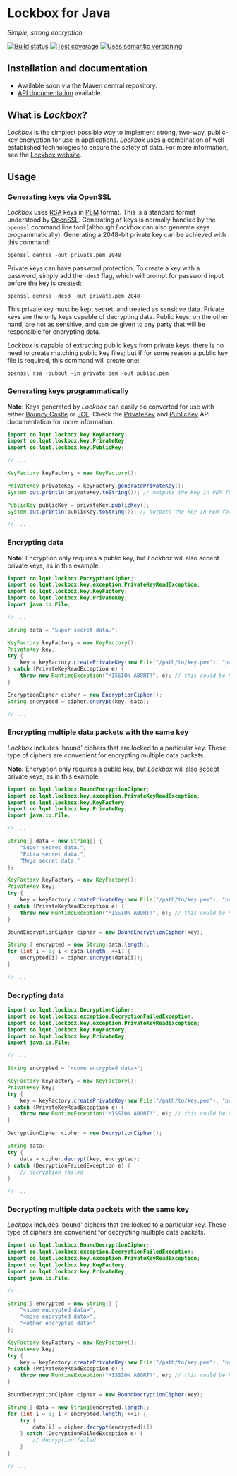 # Lockbox for Java

*Simple, strong encryption.*

[![Build status]][Latest build]
[![Test coverage]][Test coverage report]
[![Uses semantic versioning]][SemVer]

## Installation and documentation

* Available soon via the Maven central repository.
* [API documentation] available.

## What is *Lockbox*?

*Lockbox* is the simplest possible way to implement strong, two-way, public-key
encryption for use in applications. *Lockbox* uses a combination of
well-established technologies to ensure the safety of data. For more
information, see the [Lockbox website].

## Usage

### Generating keys via OpenSSL

*Lockbox* uses [RSA] keys in [PEM] format. This is a standard format understood
by [OpenSSL]. Generating of keys is normally handled by the `openssl` command
line tool (although *Lockbox* can also generate keys programmatically).
Generating a 2048-bit private key can be achieved with this command:

    openssl genrsa -out private.pem 2048

Private keys can have password protection. To create a key with a password,
simply add the `-des3` flag, which will prompt for password input before the key
is created:

    openssl genrsa -des3 -out private.pem 2048

This private key must be kept secret, and treated as sensitive data. Private
keys are the only keys capable of decrypting data. Public keys, on the other
hand, are not as sensitive, and can be given to any party that will be
responsible for encrypting data.

*Lockbox* is capable of extracting public keys from private keys, there is no
need to create matching public key files; but if for some reason a public key
file is required, this command will create one:

    openssl rsa -pubout -in private.pem -out public.pem

### Generating keys programmatically

**Note:** Keys generated by *Lockbox* can easily be converted for use with
either [Bouncy Castle] or [JCE]. Check the [PrivateKey] and [PublicKey] API
documentation for more information.

```java
import co.lqnt.lockbox.key.KeyFactory;
import co.lqnt.lockbox.key.PrivateKey;
import co.lqnt.lockbox.key.PublicKey;

// ...

KeyFactory keyFactory = new KeyFactory();

PrivateKey privateKey = keyFactory.generatePrivateKey();
System.out.println(privateKey.toString()); // outputs the key in PEM format

PublicKey publicKey = privateKey.publicKey();
System.out.println(publicKey.toString()); // outputs the key in PEM format

// ...
```

### Encrypting data

**Note:** Encryption only requires a public key, but *Lockbox* will also accept
private keys, as in this example.

```java
import co.lqnt.lockbox.EncryptionCipher;
import co.lqnt.lockbox.key.exception.PrivateKeyReadException;
import co.lqnt.lockbox.key.KeyFactory;
import co.lqnt.lockbox.key.PrivateKey;
import java.io.File;

// ...

String data = "Super secret data.";

KeyFactory keyFactory = new KeyFactory();
PrivateKey key;
try {
    key = keyFactory.createPrivateKey(new File("/path/to/key.pem"), "password");
} catch (PrivateKeyReadException e) {
    throw new RuntimeException("MISSION ABORT!", e); // this could be handled much better...
}

EncryptionCipher cipher = new EncryptionCipher();
String encrypted = cipher.encrypt(key, data);

// ...
```

### Encrypting multiple data packets with the same key

*Lockbox* includes 'bound' ciphers that are locked to a particular key. These
type of ciphers are convenient for encrypting multiple data packets.

**Note:** Encryption only requires a public key, but *Lockbox* will also accept
private keys, as in this example.

```java
import co.lqnt.lockbox.BoundEncryptionCipher;
import co.lqnt.lockbox.key.exception.PrivateKeyReadException;
import co.lqnt.lockbox.key.KeyFactory;
import co.lqnt.lockbox.key.PrivateKey;
import java.io.File;

// ...

String[] data = new String[] {
    "Super secret data.",
    "Extra secret data.",
    "Mega secret data."
};

KeyFactory keyFactory = new KeyFactory();
PrivateKey key;
try {
    key = keyFactory.createPrivateKey(new File("/path/to/key.pem"), "password");
} catch (PrivateKeyReadException e) {
    throw new RuntimeException("MISSION ABORT!", e); // this could be handled much better...
}

BoundEncryptionCipher cipher = new BoundEncryptionCipher(key);

String[] encrypted = new String[data.length];
for (int i = 0; i < data.length; ++i) {
    encrypted[i] = cipher.encrypt(data[i]);
}

// ...
```

### Decrypting data

```java
import co.lqnt.lockbox.DecryptionCipher;
import co.lqnt.lockbox.exception.DecryptionFailedException;
import co.lqnt.lockbox.key.exception.PrivateKeyReadException;
import co.lqnt.lockbox.key.KeyFactory;
import co.lqnt.lockbox.key.PrivateKey;
import java.io.File;

// ...

String encrypted = "<some encrypted data>";

KeyFactory keyFactory = new KeyFactory();
PrivateKey key;
try {
    key = keyFactory.createPrivateKey(new File("/path/to/key.pem"), "password");
} catch (PrivateKeyReadException e) {
    throw new RuntimeException("MISSION ABORT!", e); // this could be handled much better...
}

DecryptionCipher cipher = new DecryptionCipher();

String data;
try {
    data = cipher.decrypt(key, encrypted);
} catch (DecryptionFailedException e) {
    // decryption failed
}

// ...
```

### Decrypting multiple data packets with the same key

*Lockbox* includes 'bound' ciphers that are locked to a particular key. These
type of ciphers are convenient for decrypting multiple data packets.

```java
import co.lqnt.lockbox.BoundDecryptionCipher;
import co.lqnt.lockbox.exception.DecryptionFailedException;
import co.lqnt.lockbox.key.exception.PrivateKeyReadException;
import co.lqnt.lockbox.key.KeyFactory;
import co.lqnt.lockbox.key.PrivateKey;
import java.io.File;

// ...

String[] encrypted = new String[] {
    "<some encrypted data>",
    "<more encrypted data>",
    "<other encrypted data>"
};

KeyFactory keyFactory = new KeyFactory();
PrivateKey key;
try {
    key = keyFactory.createPrivateKey(new File("/path/to/key.pem"), "password");
} catch (PrivateKeyReadException e) {
    throw new RuntimeException("MISSION ABORT!", e); // this could be handled much better...
}

BoundDecryptionCipher cipher = new BoundDecryptionCipher(key);

String[] data = new String[encrypted.length];
for (int i = 0; i < encrypted.length; ++i) {
    try {
        data[i] = cipher.decrypt(encrypted[i]);
    } catch (DecryptionFailedException e) {
        // decryption failed
    }
}

// ...
```

<!-- References -->

[Bouncy Castle]: http://www.bouncycastle.org/java.html
[JCE]: http://en.wikipedia.org/wiki/Java_Cryptography_Extension
[Lockbox website]: http://lqnt.co/lockbox
[OpenSSL]: http://en.wikipedia.org/wiki/OpenSSL
[PEM]: http://en.wikipedia.org/wiki/Privacy-enhanced_Electronic_Mail
[PrivateKey]: http://eloquent-software.com/lockbox-java/artifacts/documentation/api/co/lqnt/lockbox/key/PrivateKey.html
[PublicKey]: http://eloquent-software.com/lockbox-java/artifacts/documentation/api/co/lqnt/lockbox/key/PublicKey.html
[RSA]: http://en.wikipedia.org/wiki/RSA_(algorithm)

[API documentation]: http://lqnt.co/lockbox-java/artifacts/documentation/api/
[Build status]: https://api.travis-ci.org/eloquent/lockbox-java.png?branch=master
[Latest build]: https://travis-ci.org/eloquent/lockbox-java
[SemVer]: http://semver.org/
[Test coverage report]: https://coveralls.io/r/eloquent/lockbox-java
[Test coverage]: https://coveralls.io/repos/eloquent/lockbox-java/badge.png?branch=master
[Uses semantic versioning]: http://b.repl.ca/v1/semver-yes-brightgreen.png
